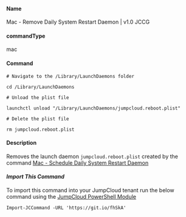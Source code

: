 #### Name

Mac - Remove Daily System Restart Daemon | v1.0 JCCG

#### commandType

mac

#### Command

```
# Navigate to the /Library/LaunchDaemons folder

cd /Library/LaunchDaemons

# Unload the plist file

launchctl unload "/Library/LaunchDaemons/jumpcloud.reboot.plist"

# Delete the plist file

rm jumpcloud.reboot.plist
```

#### Description

Removes the launch daemon `jumpcloud.reboot.plist` created by the command [Mac - Schedule Daily System Restart Daemon](https://git.io/fhSkx)

#### *Import This Command*

To import this command into your JumpCloud tenant run the below command using the [JumpCloud PowerShell Module](https://github.com/TheJumpCloud/support/wiki/Installing-the-JumpCloud-PowerShell-Module)

```
Import-JCCommand -URL 'https://git.io/fhSkA'
```
